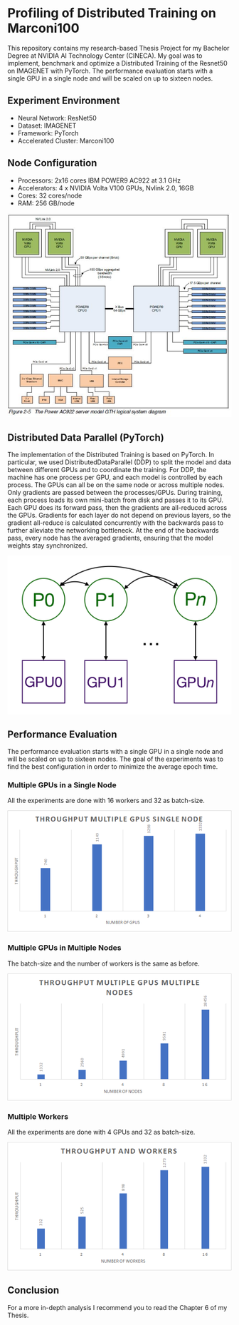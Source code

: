 # Profiling of Distributed Training on Marconi100

This repository contains my research-based Thesis Project for my Bachelor Degree at NVIDIA AI Technology Center (CINECA).
My goal was to implement, benchmark and optimize a Distributed Training of the Resnet50 on IMAGENET with PyTorch.
The performance evaluation starts with a single GPU in a single node and will be scaled on up to sixteen nodes.

## Experiment Environment

- Neural Network: ResNet50
- Dataset: IMAGENET
- Framework: PyTorch
- Accelerated Cluster: Marconi100

## Node Configuration

- Processors: 2x16 cores IBM POWER9 AC922 at 3.1 GHz
- Accelerators: 4 x NVIDIA Volta V100 GPUs, Nvlink 2.0, 16GB
- Cores: 32 cores/node
- RAM: 256 GB/node

![Image of the Node](https://github.com/enricogherardi/Profiling-of-Distributed-Training/blob/main/images/M100.JPG)

## Distributed Data Parallel (PyTorch)

The implementation of the Distributed Training is based on PyTorch. In particular, we used DistributedDataParallel (DDP) to split the model and data between different GPUs and to coordinate the training.
For DDP, the machine has one process per GPU, and each model
is controlled by each process. The GPUs can all be on the same node or across multiple
nodes. Only gradients are passed between the processes/GPUs.
During training, each process loads its own mini-batch from disk and passes it to its
GPU. Each GPU does its forward pass, then the gradients are all-reduced across the
GPUs. Gradients for each layer do not depend on previous layers, so the gradient all-reduce
is calculated concurrently with the backwards pass to further alleviate the networking
bottleneck. At the end of the backwards pass, every node has the averaged gradients,
ensuring that the model weights stay synchronized.

![Image of DDP](https://github.com/enricogherardi/Profiling-of-Distributed-Training/blob/main/images/ddp.png)

## Performance Evaluation

The performance evaluation starts with a single GPU in a single node and will be scaled on up to sixteen nodes. The goal of the experiments was to find the best configuration in order to minimize the average epoch time.

### Multiple GPUs in a Single Node

All the experiments are done with 16 workers and 32 as batch-size.

![Image of MGSN](https://github.com/enricogherardi/Profiling-of-Distributed-Training/blob/main/images/singlenode.png)

### Multiple GPUs in Multiple Nodes

The batch-size and the number of workers is the same as before.

![Image of MGMN](https://github.com/enricogherardi/Profiling-of-Distributed-Training/blob/main/images/multinode.png)

### Multiple Workers

All the experiments are done with 4 GPUs and 32 as batch-size.

![Image of MGSN](https://github.com/enricogherardi/Profiling-of-Distributed-Training/blob/main/images/workers.png)

## Conclusion

For a more in-depth analysis I recommend you to read the Chapter 6 of my Thesis.